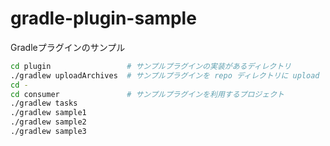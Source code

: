 # gradle-plugin-sample

Gradleプラグインのサンプル

```sh
cd plugin                 # サンプルプラグインの実装があるディレクトリ
./gradlew uploadArchives  # サンプルプラグインを repo ディレクトリに upload する
cd -
cd consumer               # サンプルプラグインを利用するプロジェクト
./gradlew tasks
./gradlew sample1
./gradlew sample2
./gradlew sample3
```
